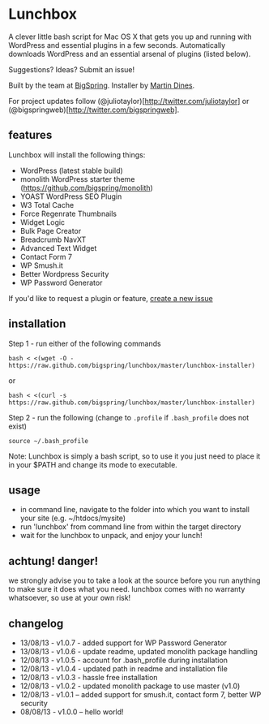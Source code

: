 Lunchbox
========

A clever little bash script for Mac OS X that gets you up and running with WordPress and essential plugins in a few seconds. Automatically downloads WordPress and an essential arsenal of plugins (listed below).

Suggestions? Ideas? Submit an issue!

Built by the team at [BigSpring](https://github.com/bigspring). Installer by [Martin Dines](https://github.com/martindines).

For project updates follow (@juliotaylor)[http://twitter.com/juliotaylor] or (@bigspringweb)[http://twitter.com/bigspringweb].

features
--------

Lunchbox will install the following things:

* WordPress (latest stable build)
* monolith WordPress starter theme (https://github.com/bigspring/monolith)
* YOAST WordPress SEO Plugin
* W3 Total Cache
* Force Regenrate Thumbnails
* Widget Logic
* Bulk Page Creator
* Breadcrumb NavXT
* Advanced Text Widget
* Contact Form 7
* WP Smush.it
* Better Wordpress Security
* WP Password Generator

If you'd like to request a plugin or feature, [create a new issue](https://github.com/bigspring/lunchbox/issues)


installation
------------

Step 1 - run either of the following commands

```
bash < <(wget -O - https://raw.github.com/bigspring/lunchbox/master/lunchbox-installer)
```

or

```
bash < <(curl -s https://raw.github.com/bigspring/lunchbox/master/lunchbox-installer)
```

Step 2 - run the following (change to `.profile` if `.bash_profile` does not exist)

```
source ~/.bash_profile
```

Note: Lunchbox is simply a bash script, so to use it you just need to place it in your $PATH and change its mode to executable.


usage
------

* in command line, navigate to the folder into which you want to install your site (e.g. ~/htdocs/mysite)
* run 'lunchbox' from command line from within the target directory
* wait for the lunchbox to unpack, and enjoy your lunch!


achtung! danger!
------

we strongly advise you to take a look at the source before you run anything to make sure it does what you need. lunchbox comes with no warranty whatsoever, so use at your own risk!


changelog
------

* 13/08/13 - v1.0.7 - added support for WP Password Generator
* 13/08/13 - v1.0.6 - update readme, updated monolith package handling
* 12/08/13 - v1.0.5 - account for .bash_profile during installation
* 12/08/13 - v1.0.4 - updated path in readme and installation file
* 12/08/13 - v1.0.3 - hassle free installation
* 12/08/13 - v1.0.2 - updated monolith package to use master (v1.0)
* 12/08/13 - v1.0.1 – added support for smush.it, contact form 7, better WP security
* 08/08/13 - v1.0.0 – hello world!